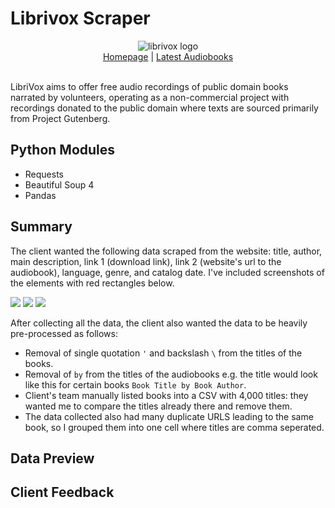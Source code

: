 # Librivox Scraper
<div align="center">
    <picture><img alt="librivox logo" src="https://github.com/miahj1/librivox-scraper/assets/84815985/0dfeef48-0e54-4f22-bf7a-f1b2511751b8"></picture>
    <div align="center"><a href="https://librivox.org">Homepage</a> | <a href="https://librivox.org/search?primary_key=1&search_category=language&search_page=1&search_form=get_results">Latest Audiobooks</a></div>
</div>
<br>

LibriVox aims to offer free audio recordings of public domain books narrated by volunteers, operating as a non-commercial project with recordings donated to the public domain where texts are sourced primarily from Project Gutenberg.

## Python Modules
- Requests
- Beautiful Soup 4
- Pandas

## Summary
The client wanted the following data scraped from the website: title, author, main description, link 1 (download link), link 2 (website's url to the audiobook), language, genre, and catalog date. I've included screenshots of the elements with red rectangles below.

<picture><img src="https://github.com/miahj1/librivox-scraper/assets/84815985/5f30aefe-0b76-4862-a09a-bb855a070484"></picture>
<picture><img src="https://github.com/miahj1/librivox-scraper/assets/84815985/201958dc-4771-46ea-a0fa-9562d03099c6"></picture>
<picture><img src="https://github.com/miahj1/librivox-scraper/assets/84815985/0af44e0e-9f03-4235-b26c-c852e4b81e3b"></picture>

After collecting all the data, the client also wanted the data to be heavily pre-processed as follows: 
- Removal of single quotation `'` and backslash `\` from the titles of the books.
- Removal of `by` from the titles of the audiobooks e.g. the title would look like this for certain books `Book Title by Book Author`.
- Client's team manually listed books into a CSV with 4,000 titles: they wanted me to compare the titles already there and remove them.
- The data collected also had many duplicate URLS leading to the same book, so I grouped them into one cell where titles are comma seperated.

## Data Preview


## Client Feedback
